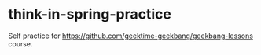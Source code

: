 # think-in-spring-practice
Self practice for https://github.com/geektime-geekbang/geekbang-lessons course.
